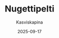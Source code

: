 ---
title: "Nugetti­pelti"
image: "https://vegaanibotti.lauravuo.me/2025/09/2025-09-17_small.png"
date: 2025-09-17
receipt_url: "https://kasviskapina.fi/reseptit/nugettipelti"
author: "Kasviskapina"
---